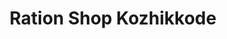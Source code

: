 ---
title: "Ration Shop Kozhikkode"
url: /pooyappally/ration-shop-kozhikkode/
shop: Lebensmittel
---